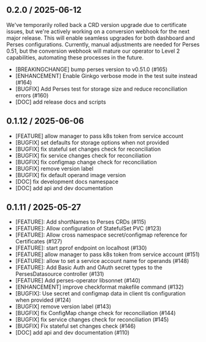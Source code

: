 ## 0.2.0 / 2025-06-12

We've temporarily rolled back a CRD version upgrade due to certificate issues, but we're actively working on a conversion webhook for the next major release. This will enable seamless upgrades for both dashboard and Perses configurations. Currently, manual adjustments are needed for Perses 0.51, but the conversion webhook will mature our operator to Level 2 capabilities, automating these processes in the future.

- [BREAKINGCHANGE] bump perses version to v0.51.0 (#165)
- [ENHANCEMENT] Enable Ginkgo verbose mode in the test suite instead (#164)
- [BUGFIX] Add Perses test for storage size and reduce reconciliation errors (#160)
- [DOC] add release docs and scripts

## 0.1.12 / 2025-06-06

- [FEATURE] allow manager to pass k8s token from service account
- [BUGFIX] set defaults for storage options when not provided
- [BUGFIX] fix stateful set changes check for reconciliation
- [BUGFIX] fix service changes check for reconciliation
- [BUGFIX] fix configmap change check for reconciliation
- [BUGFIX] remove version label
- [BUGFIX] fix default operand image version
- [DOC] fix development docs namespace
- [DOC] add api and dev documentation

## 0.1.11 / 2025-05-27

- [FEATURE]: Add shortNames to Perses CRDs (#115)
- [FEATURE]: Allow configuration of StatefulSet PVC (#123)
- [FEATURE]: Allow cross namespace secret/configmap reference for Certificates (#127)
- [FEATURE]: start pprof endpoint on localhost (#130)
- [FEATURE] allow manager to pass k8s token from service account (#151)
- [FEATURE]: allow to set a service account name for operands (#148)
- [FEATURE]: Add Basic Auth and OAuth secret types to the PersesDatasource controller (#131)
- [FEATURE] Add perses-operator libsonnet (#140)
- [ENHANCEMENT] improve checkformat makefile command (#132)
- [BUGFIX]: Use secret and configmap data in client tls configuration when provided (#124)
- [BUGFIX] remove version label (#143)
- [BUGFIX] fix ConfigMap change check for reconciliation (#144)
- [BUGFIX] fix service changes check for reconciliation (#145)
- [BUGFIX] Fix stateful set changes check (#146)
- [DOC] add api and dev documentation (#110)
